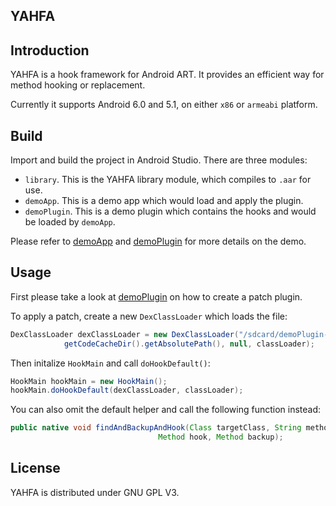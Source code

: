 YAHFA
----------------

## Introduction

YAHFA is a hook framework for Android ART. It provides an efficient way for method hooking or replacement.

Currently it supports Android 6.0 and 5.1, on either `x86` or `armeabi` platform.

## Build

Import and build the project in Android Studio. There are three modules:

- `library`. This is the YAHFA library module, which compiles to `.aar` for use.
- `demoApp`. This is a demo app which would load and apply the plugin.
- `demoPlugin`. This is a demo plugin which contains the hooks and would be loaded by `demoApp`.

Please refer to [demoApp](https://github.com/rk700/YAHFA/tree/master/demoApp) and [demoPlugin](https://github.com/rk700/YAHFA/tree/master/demoPlugin) for more details on the demo.

## Usage

First please take a look at [demoPlugin](https://github.com/rk700/YAHFA/tree/master/demoPlugin) on how to create a patch plugin.

To apply a patch, create a new `DexClassLoader` which loads the file:

```java
DexClassLoader dexClassLoader = new DexClassLoader("/sdcard/demoPlugin-debug.apk",
            getCodeCacheDir().getAbsolutePath(), null, classLoader);
```

Then initalize `HookMain` and call `doHookDefault()`:

```java
HookMain hookMain = new HookMain();
hookMain.doHookDefault(dexClassLoader, classLoader);
```

You can also omit the default helper and call the following function instead:

```java
public native void findAndBackupAndHook(Class targetClass, String methodName, String methodSig,
                                 Method hook, Method backup);
```

## License

YAHFA is distributed under GNU GPL V3.
